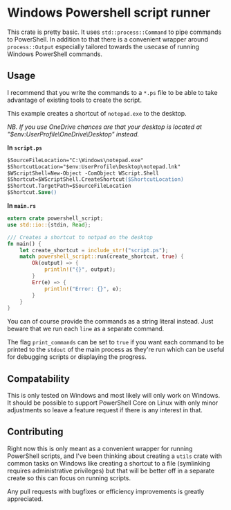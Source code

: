 # Windows Powershell script runner

This crate is pretty basic. It uses `std::process::Command` to pipe commands
to PowerShell. In addition to that there is a convenient wrapper around `process::Output`
especially tailored towards the usecase of running Windows PowerShell commands.

## Usage

I recommend that you write the commands to a `*.ps` file to be able to take advantage
of existing tools to create the script.

This example creates a shortcut of `notepad.exe` to the desktop.

_NB. If you use OneDrive chances are that your desktop is located at "$env:UserProfile\OneDrive\Desktop\" instead._

**In `script.ps`**
```ps
$SourceFileLocation="C:\Windows\notepad.exe"
$ShortcutLocation="$env:UserProfile\Desktop\notepad.lnk"
$WScriptShell=New-Object -ComObject WScript.Shell
$Shortcut=$WScriptShell.CreateShortcut($ShortcutLocation)
$Shortcut.TargetPath=$SourceFileLocation
$Shortcut.Save()
```

**In `main.rs`**
```rust
extern crate powershell_script;
use std::io::{stdin, Read};

/// Creates a shortcut to notpad on the desktop
fn main() {
    let create_shortcut = include_str!("script.ps");
    match powershell_script::run(create_shortcut, true) {
        Ok(output) => {
            println!("{}", output);
        }
        Err(e) => {
            println!("Error: {}", e);
        }
    }
}
```

You can of course provide the commands as a string literal instead. Just beware that
we run each `line` as a separate command.

The flag `print_commands` can be set to `true` if you want each
command to be printed to the `stdout` of the main process as they're run which
can be useful for debugging scripts or displaying the progress.

## Compatability

This is only tested on Windows and most likely will only work on Windows. It should
be possible to support PowerShell Core on Linux with only minor adjustments so leave
a feature request if there is any interest in that.

## Contributing

Right now this is only meant as a convenient wrapper for running PowerShell scripts,
and I've been thinking about creating a `utils` crate with common tasks on Windows
like creating a shortcut to a file (symlinking requires administrative privileges)
but that will be better off in a separate create so this can focus on running scripts.

Any pull requests with bugfixes or efficiency improvements is greatly appreciated.
